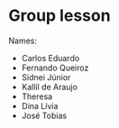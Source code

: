 Group lesson
===========

Names:
- Carlos Eduardo
- Fernando Queiroz
- Sidnei Júnior
- Kallil de Araujo
- Theresa
- Dina Lívia
- José Tobias
